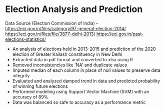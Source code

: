 # Election Analysis and Prediction

Data Source (Election Commission of India) - https://eci.gov.in/files/category/97-general-election-2014/
                                             https://eci.gov.in/files/file/3877-delhi-2013/
                                             https://eci.gov.in/past-elections-statistics/

- An analysis of elections held in 2013-2015 and prediction of the 2020 election of Greater Kailash constituency in New Delhi 
- Extracted data in pdf format and converted to xlsx using R
- Removed inconsistencies like 'NA' and duplicate values 
- Imputed median of each column in place of null values to preserve data integrity
- Evaluated and analyzed damped trend in data and predicted probability of winning future elections
- Performed modeling using Support Vector Machine (SVM) with an accuracy of 89%
- Data was balanced so safe to accuracy as a performance metric

